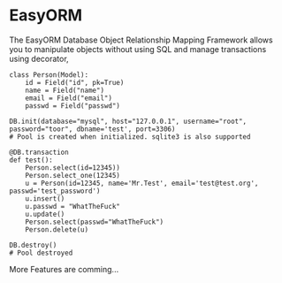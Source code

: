# EasyORM

The EasyORM Database Object Relationship Mapping Framework allows you to manipulate objects without using SQL and manage transactions using decorator,

    class Person(Model):
        id = Field("id", pk=True)
        name = Field("name")
        email = Field("email")
        passwd = Field("passwd")
    
    DB.init(database="mysql", host="127.0.0.1", username="root", password="toor", dbname='test', port=3306) 
    # Pool is created when initialized. sqlite3 is also supported
    
    @DB.transaction
    def test():
        Person.select(id=12345))
        Person.select_one(12345)
        u = Person(id=12345, name='Mr.Test', email='test@test.org', passwd='test_password')
        u.insert()
        u.passwd = "WhatTheFuck"
        u.update()
        Person.select(passwd="WhatTheFuck")
        Person.delete(u)
  
    DB.destroy()
    # Pool destroyed
    
More Features are comming...